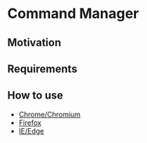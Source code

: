 # Command Manager

## Motivation

## Requirements

## How to use
- [Chrome/Chromium](https://chromewebstore.google.com/detail/external-application-laun/bifmfjgpgndemajpeeoiopbeilbaifdo?pli=1)
- [Firefox](https://addons.mozilla.org/en-US/firefox/addon/external-application/)
- [IE/Edge](https://support.mozilla.org/en-US/kb/how-install-firefox-windows)

